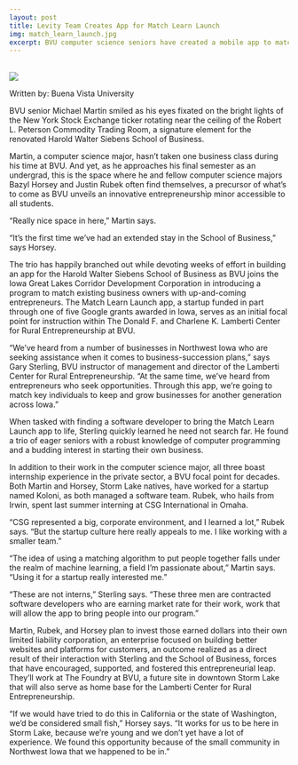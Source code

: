 ```yaml
---
layout: post
title: Levity Team Creates App for Match Learn Launch
img: match_learn_launch.jpg
excerpt: BVU computer science seniors have created a mobile app to match existing business owners with up-and-coming entrepreneurs, part of a joint effort with the Iowa Great Lakes Corridor Development Corporation.
---
```

<br/>
<img src="{{base.url}}/images/compsci-trio-wide.jpg">
<br/>

Written by: Buena Vista University

BVU senior Michael Martin smiled as his eyes fixated on the bright lights of the New York Stock Exchange ticker rotating near the ceiling of the Robert L. Peterson  Commodity Trading Room, a signature element for the renovated Harold Walter Siebens School of Business.

Martin, a computer science major, hasn’t taken one business class during his time at BVU. And yet, as he approaches his final semester as an undergrad, this is the space where he and fellow computer science majors Bazyl Horsey and Justin Rubek often find themselves, a precursor of what’s to come as BVU unveils an innovative entrepreneurship minor accessible to all students.

“Really nice space in here,” Martin says. 

“It’s the first time we’ve had an extended stay in the School of Business,” says Horsey.

The trio has happily branched out while devoting weeks of effort in building an app for the Harold Walter Siebens School of Business as BVU joins the Iowa Great Lakes Corridor Development Corporation in introducing a program to match existing business owners with up-and-coming entrepreneurs. The Match Learn Launch app, a startup funded in part through one of five Google grants awarded in Iowa, serves as an initial focal point for instruction within The Donald F. and Charlene K. Lamberti Center for Rural Entrepreneurship at BVU. 

“We’ve heard from a number of businesses in Northwest Iowa who are seeking assistance when it comes to business-succession plans,” says Gary Sterling, BVU instructor of management and director of the Lamberti Center for Rural Entrepreneurship. “At the same time, we’ve heard from entrepreneurs who seek opportunities. Through this app, we’re going to match key individuals to keep and grow businesses for another generation across Iowa.”

When tasked with finding a software developer to bring the Match Learn Launch app to life, Sterling quickly learned he need not search far. He found a trio of eager seniors with a robust knowledge of computer programming and a budding interest in starting their own business.

In addition to their work in the computer science major, all three boast internship experience in the private sector, a BVU focal point for decades. Both Martin and Horsey, Storm Lake natives, have worked for a startup named Koloni, as both managed a software team. Rubek, who hails from Irwin, spent last summer interning at CSG International in Omaha.

“CSG represented a big, corporate environment, and I learned a lot,” Rubek says. “But the startup culture here really appeals to me. I like working with a smaller team.”

“The idea of using a matching algorithm to put people together falls under the realm of machine learning, a field I’m passionate about,” Martin says. “Using it for a startup really interested me.”

“These are not interns,” Sterling says. “These three men are contracted software developers who are earning market rate for their work, work that will allow the app to bring people into our program.”

Martin, Rubek, and Horsey plan to invest those earned dollars into their own limited liability corporation, an enterprise focused on building better websites and platforms for customers, an outcome realized as a direct result of their interaction with Sterling and the School of Business, forces that have encouraged, supported, and fostered this entrepreneurial leap. They’ll work at The Foundry at BVU, a future site in downtown Storm Lake that will also serve as home base for the Lamberti Center for Rural Entrepreneurship.

“If we would have tried to do this in California or the state of Washington, we’d be considered small fish,” Horsey says. “It works for us to be here in Storm Lake, because we’re young and we don’t yet have a lot of experience. We found this opportunity because of the small community in Northwest Iowa that we happened to be in.” 